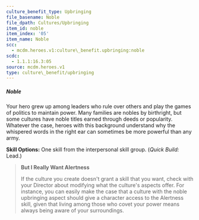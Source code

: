 ```yaml
---
culture_benefit_type: Upbringing
file_basename: Noble
file_dpath: Cultures/Upbringing
item_id: noble
item_index: '05'
item_name: Noble
scc:
  - mcdm.heroes.v1:culture\_benefit.upbringing:noble
scdc:
  - 1.1.1:16.3:05
source: mcdm.heroes.v1
type: culture\_benefit/upbringing
---
```


##### Noble

Your hero grew up among leaders who rule over others and play the games of politics to maintain power. Many families are nobles by birthright, but some cultures have noble titles earned through deeds or popularity. Whatever the case, heroes with this background understand why the whispered words in the right ear can sometimes be more powerful than any army.

**Skill Options:** One skill from the interpersonal skill group. (*Quick Build:* Lead.)

<!-- -->
> **But I Really Want Alertness**
>
> If the culture you create doesn't grant a skill that you want, check with your Director about modifying what the culture's aspects offer. For instance, you can easily make the case that a culture with the noble upbringing aspect should give a character access to the Alertness skill, given that living among those who covet your power means always being aware of your surroundings.
